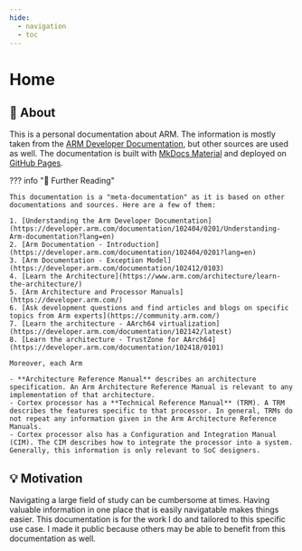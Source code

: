 ```yaml
---
hide:
  - navigation
  - toc
---
```


# Home

## :page_with_curl: About

This is a personal documentation about ARM. The information is mostly taken from the [ARM Developer Documentation], but other sources are used as well. The documentation is built with [MkDocs Material] and deployed on [GitHub Pages].

[ARM Developer Documentation]: https://developer.arm.com/documentation/
[MkDocs Material]: https://squidfunk.github.io/mkdocs-material/
[GitHub Pages]: https://pages.github.com/

??? info ":bookmark: Further Reading"

    This documentation is a "meta-documentation" as it is based on other documentations and sources. Here are a few of them:

    1. [Understanding the Arm Developer Documentation](https://developer.arm.com/documentation/102404/0201/Understanding-Arm-documentation?lang=en)
    2. [Arm Documentation - Introduction](https://developer.arm.com/documentation/102404/0201?lang=en)
    3. [Arm Documentation - Exception Model](https://developer.arm.com/documentation/102412/0103)
    4. [Learn the Architecture](https://www.arm.com/architecture/learn-the-architecture/)
    5. [Arm Architecture and Processor Manuals](https://developer.arm.com/)
    6. [Ask development questions and find articles and blogs on specific topics from Arm experts](https://community.arm.com/)
    7. [Learn the architecture - AArch64 virtualization](https://developer.arm.com/documentation/102142/latest)
    8. [Learn the architecture - TrustZone for AArch64](https://developer.arm.com/documentation/102418/0101)

    Moreover, each Arm

    - **Architecture Reference Manual** describes an architecture specification. An Arm Architecture Reference Manual is relevant to any implementation of that architecture.
    - Cortex processor has a **Technical Reference Manual** (TRM). A TRM describes the features specific to that processor. In general, TRMs do not repeat any information given in the Arm Architecture Reference Manuals.
    - Cortex processor also has a Configuration and Integration Manual (CIM). The CIM describes how to integrate the processor into a system. Generally, this information is only relevant to SoC designers.

## :bulb: Motivation

Navigating a large field of study can be cumbersome at times. Having valuable information in one place that is easily navigatable makes things easier. This documentation is for the work I do and tailored to this specific use case. I made it public because others may be able to benefit from this documentation as well.
